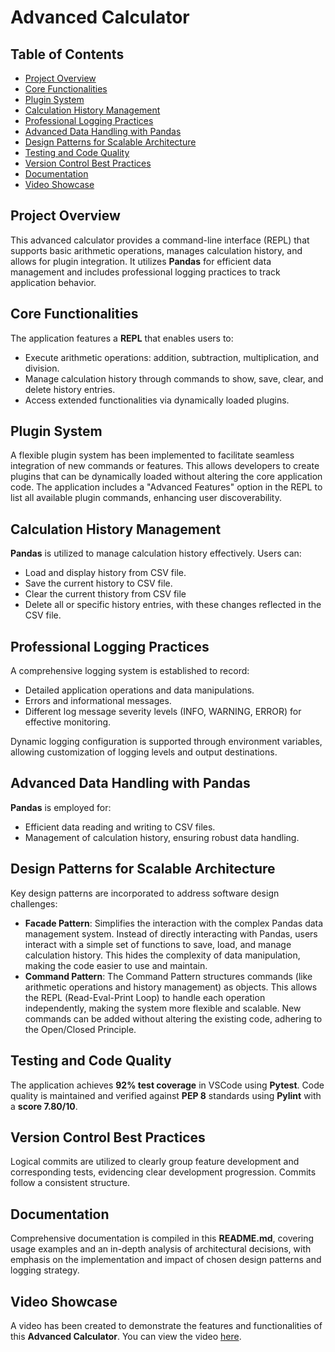 # Advanced Calculator

## Table of Contents
- [Project Overview](#project-overview)
- [Core Functionalities](#core-functionalities)
- [Plugin System](#plugin-system)
- [Calculation History Management](#calculation-history-management)
- [Professional Logging Practices](#professional-logging-practices)
- [Advanced Data Handling with Pandas](#advanced-data-handling-with-pandas)
- [Design Patterns for Scalable Architecture](#design-patterns-for-scalable-architecture)
- [Testing and Code Quality](#testing-and-code-quality)
- [Version Control Best Practices](#version-control-best-practices)
- [Documentation](#documentation)
- [Video Showcase](#video-showcase)

## Project Overview
This advanced calculator provides a command-line interface (REPL) that supports basic arithmetic operations, manages calculation history, and allows for plugin integration. It utilizes **Pandas** for efficient data management and includes professional logging practices to track application behavior.

## Core Functionalities
The application features a **REPL** that enables users to:

- Execute arithmetic operations: addition, subtraction, multiplication, and division.
- Manage calculation history through commands to show, save, clear, and delete history entries.
- Access extended functionalities via dynamically loaded plugins.

## Plugin System
A flexible plugin system has been implemented to facilitate seamless integration of new commands or features. This allows developers to create plugins that can be dynamically loaded without altering the core application code. The application includes a "Advanced Features" option in the REPL to list all available plugin commands, enhancing user discoverability.

## Calculation History Management
**Pandas** is utilized to manage calculation history effectively. Users can:

- Load and display history from CSV file.
- Save the current history to CSV file.
- Clear the current thistory from CSV file
- Delete all or specific history entries, with these changes reflected in the CSV file.

## Professional Logging Practices
A comprehensive logging system is established to record:

- Detailed application operations and data manipulations.
- Errors and informational messages.
- Different log message severity levels (INFO, WARNING, ERROR) for effective monitoring.

Dynamic logging configuration is supported through environment variables, allowing customization of logging levels and output destinations.

## Advanced Data Handling with Pandas
**Pandas** is employed for:

- Efficient data reading and writing to CSV files.
- Management of calculation history, ensuring robust data handling.

## Design Patterns for Scalable Architecture
Key design patterns are incorporated to address software design challenges:

- **Facade Pattern**: Simplifies the interaction with the complex Pandas data management system. Instead of directly interacting with Pandas, users interact with a simple set of functions to save, load, and manage calculation history. This hides the complexity of data manipulation, making the code easier to use and maintain.
- **Command Pattern**: The Command Pattern structures commands (like arithmetic operations and history management) as objects. This allows the REPL (Read-Eval-Print Loop) to handle each operation independently, making the system more flexible and scalable. New commands can be added without altering the existing code, adhering to the Open/Closed Principle.

## Testing and Code Quality
The application achieves **92% test coverage** in VSCode using **Pytest**. Code quality is maintained and verified against **PEP 8** standards using **Pylint** with a **score 7.80/10**.

## Version Control Best Practices
Logical commits are utilized to clearly group feature development and corresponding tests, evidencing clear development progression. Commits follow a consistent structure.

## Documentation
Comprehensive documentation is compiled in this **README.md**, covering usage examples and an in-depth analysis of architectural decisions, with emphasis on the implementation and impact of chosen design patterns and logging strategy.

## Video Showcase
A video has been created to demonstrate the features and functionalities of this **Advanced Calculator**. You can view the video [here](https://drive.google.com/file/d/1EGbfYImeCyu5r0VWrh-FLz0FZ3h-ZA92/view?usp=sharing).

